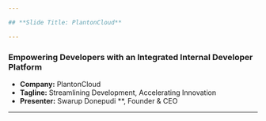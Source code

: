 ```yaml
---

## **Slide Title: PlantonCloud**

---
```


### **Empowering Developers with an Integrated Internal Developer Platform**

- **Company:** PlantonCloud
- **Tagline:** Streamlining Development, Accelerating Innovation
- **Presenter:** Swarup Donepudi **, Founder & CEO

---
